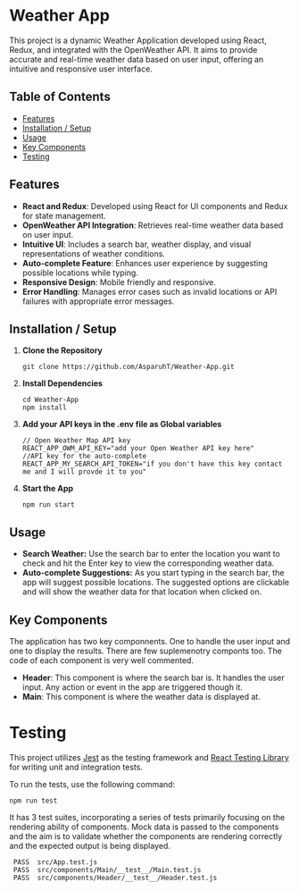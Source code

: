 # Weather App

This project is a dynamic Weather Application developed using React, Redux, and integrated with the OpenWeather API. It aims to provide accurate and real-time weather data based on user input, offering an intuitive and responsive user interface.

## Table of Contents

- [Features](#features)
- [Installation / Setup](#installation--setup)
- [Usage](#usage)
- [Key Components](#key-components)
- [Testing](#testing)

## Features

- **React and Redux**: Developed using React for UI components and Redux for state management.
- **OpenWeather API Integration**: Retrieves real-time weather data based on user input.
- **Intuitive UI**: Includes a search bar, weather display, and visual representations of weather conditions.
- **Auto-complete Feature**: Enhances user experience by suggesting possible locations while typing.
- **Responsive Design**: Mobile friendly and responsive.
- **Error Handling**: Manages error cases such as invalid locations or API failures with appropriate error messages.

## Installation / Setup

1. **Clone the Repository**
   ````
   git clone https://github.com/AsparuhT/Weather-App.git
   ````

2. **Install Dependencies**
   ````
   cd Weather-App
   npm install
   ````
   
3. **Add your API keys in the .env file as Global variables**
   ````
   // Open Weather Map API key
   REACT_APP_OWM_API_KEY="add your Open Weather API key here"
   //API key for the auto-complete
   REACT_APP_MY_SEARCH_API_TOKEN="if you don't have this key contact me and I will provde it to you"
   ````

4. **Start the App**
   ````
   npm run start
   ````

## Usage

- **Search Weather:** Use the search bar to enter the location you want to check and hit the Enter key to view the corresponding weather data.
- **Auto-complete Suggestions:** As you start typing in the search bar, the app will suggest possible locations. The suggested options are clickable and will show the weather data for that location when clicked on.

## Key Components
The application has two key componnents. One to handle the user input and one to display the results. There are few suplemenotry componts too. The code of each component is very well commented. 

- **Header**: This component is where the search bar is. It handles the user input. Any action or event in the app are triggered though it.
- **Main**: This component is where the weather data is displayed at.

# Testing 

This project utilizes [Jest](https://jestjs.io/) as the testing framework and [React Testing Library](https://testing-library.com/docs/react-testing-library/intro) for writing unit and integration tests.

To run the tests, use the following command:
````
npm run test
````
It has 3 test suites, incorporating a series of tests primarily focusing on the rendering ability of components. Mock data is passed to the components and the aim is to validate whether the components are rendering correctly and the expected output is being displayed.

````
 PASS  src/App.test.js
 PASS  src/components/Main/__test__/Main.test.js
 PASS  src/components/Header/__test__/Header.test.js
````
